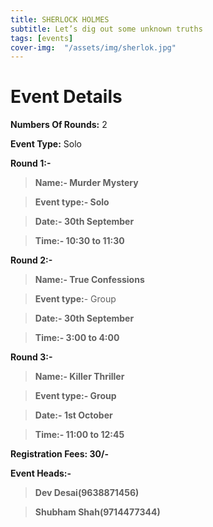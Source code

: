 ```yaml
---
title: SHERLOCK HOLMES 
subtitle: Let’s dig out some unknown truths
tags: [events]
cover-img:  "/assets/img/sherlok.jpg"
---
```


# Event Details

**Numbers Of Rounds:** 2

**Event Type:** Solo

**Round 1:-**

   > **Name:- Murder Mystery**
   
   > **Event type:- Solo**
  
   > **Date:- 30th September**
  
   > **Time:- 10:30 to 11:30**

**Round 2:-**
  
   > **Name:- True Confessions**

   > **Event type:**- Group
  
   > **Date:- 30th September**
  
   > **Time:- 3:00 to 4:00**


**Round 3:-**
  
   > **Name:- Killer Thriller**

   > **Event type:- Group**
  
   > **Date:- 1st October**
  
   > **Time:- 11:00 to 12:45**

**Registration Fees: 30/-**

**Event Heads:-**

   > **Dev Desai(9638871456)**
   
   > **Shubham Shah(9714477344)**

